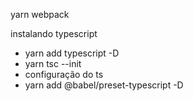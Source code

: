 yarn webpack


instalando typescript
- yarn add typescript -D
- yarn tsc --init
- configuração do ts
- yarn add @babel/preset-typescript -D
